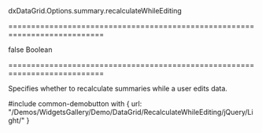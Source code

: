 <!--id-->dxDataGrid.Options.summary.recalculateWhileEditing<!--/id-->
===========================================================================
<!--default-->false<!--/default-->
<!--type-->Boolean<!--/type-->
===========================================================================

<!--shortDescription-->
Specifies whether to recalculate summaries while a user edits data.
<!--/shortDescription-->

<!--fullDescription-->
#include common-demobutton with {
    url: "/Demos/WidgetsGallery/Demo/DataGrid/RecalculateWhileEditing/jQuery/Light/"
}
<!--/fullDescription-->